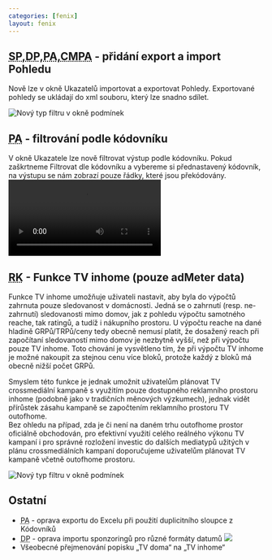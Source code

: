```yaml
---
categories: [fenix]
layout: fenix
---
```

## <abbr title="Strategický plán">SP</abbr>,<abbr title="Detailní plán">DP</abbr>,<abbr title="Postanalýza">PA</abbr>,<abbr title="Crosmedialní Postanalýza v Admeter datech">CMPA</abbr> - přidání  export a import Pohledu
Nově lze v okně Ukazatelů importovat a exportovat Pohledy. Exportované pohledy se ukládají do xml souboru, který lze snadno sdílet.

![Nový typ filtru v okně podmínek]({{site.url}}/data/fen-5899_ukazatele.jpg)

## <abbr title="Postanalýza">PA</abbr> - filtrování podle kódovníku
V okně Ukazatele lze nově filtrovat výstup podle kódovníku. Pokud zaškrtneme Filtrovat dle kódovníku a vybereme si přednastavený kódovník, na výstupu se nám zobrazí pouze řádky, které jsou překódovány.
 <video src="{{site.url}}/data/PA_filtr_kodovniku.mp4" type="video/mp4" controls></video>

## <abbr title="Reachové křivky">RK</abbr> - Funkce TV inhome (pouze adMeter data)
<p>Funkce TV inhome umožňuje uživateli nastavit, aby byla do výpočtů zahrnuta pouze sledovanost v domácnosti. Jedná se o zahrnutí (resp. ne-zahrnutí) sledovanosti mimo domov, jak z pohledu výpočtu samotného reache, tak ratingů, a tudíž i nákupního prostoru. U výpočtu reache na dané hladině GRPů/TRPů/ceny tedy obecně nemusí platit, že dosažený reach při započítaní sledovaností mimo domov je nezbytně vyšší, než při výpočtu pouze TV inhome. Toto chování je vysvětleno tím, že při výpočtu TV inhome je možné nakoupit za stejnou cenu více bloků, protože každý z bloků má obecně nižší počet GRPů.</p>
<p>Smyslem této funkce je jednak umožnit uživatelům plánovat TV crossmediální kampaně s využitím pouze dostupného reklamního prostoru inhome (podobně jako v tradičních měnových výzkumech), jednak vidět přírůstek zásahu kampaně se započtením reklamního prostoru TV outofhome.<br/>
Bez ohledu na případ, zda je či není na daném trhu outofhome prostor oficiálně obchodován, pro efektivní využití celého reálného výkonu TV kampaní i pro správné rozložení investic do dalších mediatypů užitých v plánu crossmediálních kampaní doporučujeme uživatelům plánovat TV kampaně včetně outofhome prostoru.</p>

![Nový typ filtru v okně podmínek]({{site.url}}/data/fen-6317_TV_inhome.jpg)

## Ostatní
<ul><li><abbr title="Postanalýza">PA</abbr> -  oprava exportu do Excelu při použití duplicitního sloupce z Kódovníků</li>
<li><abbr title="Detailní plán">DP</abbr> -  oprava importu sponzoringů pro různé formáty datumů <img src="{{site.url}}/data/tlacitko_sponzoring.jpg"></li>
<li>Všeobecné přejmenování popisku „TV doma“ na „TV inhome“</li></ul>





